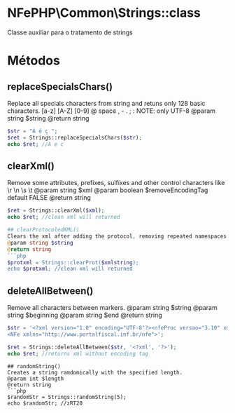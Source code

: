 # NFePHP\Common\Strings::class

Classe auxiliar para o tratamento de strings

# Métodos

## replaceSpecialsChars()
Replace all specials characters from string and retuns only 128 basic characters. [a-z] [A-Z] [0-9] @ space , - . ; :
NOTE: only UTF-8
 @param string $string
@return  string 
```php
$str = "Á é ç ";
$ret = Strings::replaceSpecialsChars($str);
echo $ret; //A e c
```
## clearXml()
Remove some attributes, prefixes, sulfixes and other control characters like \r \n \s \t
@param string $xml
@param boolean $removeEncodingTag default FALSE
@return string

```php
$ret = Strings::clearXml($xml);
echo $ret; //clean xml will returned

## clearProtocoledXML()
Clears the xml after adding the protocol, removing repeated namespaces.
@param string $string
@return string
```php
$protxml = Strings::clearProt($xmlstring);
echo $protxml; //clean xml will returned
```
## deleteAllBetween()
Remove all characters between markers.
@param string $string
@param string $beginning
@param string $end
@return string
```php
$str = '<?xml version="1.0" encoding="UTF-8"?><nfeProc versao="3.10" xmlns="http://www.portalfiscal.inf.br/nfe">
<NFe xmlns="http://www.portalfiscal.inf.br/nfe">';

$ret = Strings::deleteAllBetween($str, '<?xml', '?>');
echo $ret; //returns xml without encoding tag
```

```
## randomString()
Creates a string ramdomically with the specified length.
@param int $length
@return string
```php
$randomStr = Strings::randomString(5);
echo $randomStr; //zRT20
```

